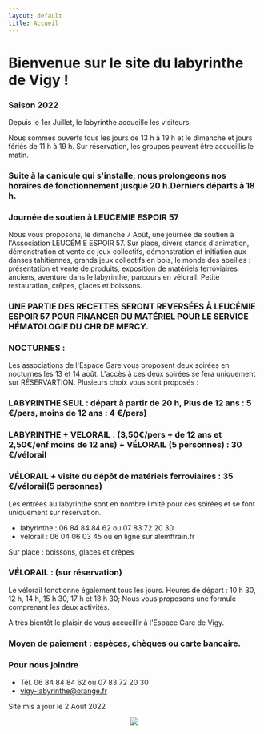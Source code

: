 ```yaml
---
layout: default
title: Accueil
---
```


<h1> Bienvenue sur le site du labyrinthe de Vigy ! </h1>



### Saison 2022

Depuis le 1er Juillet, le labyrinthe accueille les visiteurs.

Nous sommes ouverts tous les jours de 13 h à 19 h et le dimanche et jours fériés de 11 h à 19 h. 
Sur réservation, les groupes peuvent être accueillis le matin. 

### Suite à la canicule qui s'installe, nous prolongeons nos horaires de fonctionnement jusque 20 h.Derniers départs à 18 h.

### Journée de soutien à LEUCEMIE ESPOIR 57
Nous vous proposons, le dimanche 7 Août, une journée de soutien à l'Association LEUCÉMIE ESPOIR 57. 
Sur place, divers stands d'animation, démonstration et vente de jeux collectifs, démonstration et initiation aux danses tahitiennes, grands jeux collectifs en bois, le monde des abeilles : présentation et vente de produits, exposition de matériels ferroviaires anciens, aventure dans le labyrinthe, parcours en vélorail.
Petite restauration, crêpes, glaces et boissons. 
### UNE PARTIE DES RECETTES SERONT REVERSÉES À LEUCÉMIE ESPOIR 57 POUR FINANCER DU MATÉRIEL POUR LE SERVICE HÉMATOLOGIE DU CHR DE MERCY. 

### NOCTURNES : 
Les associations de l'Espace Gare vous proposent deux soirées en nocturnes les 13 et 14 août. L'accès à ces deux soirées se fera uniquement sur RÉSERVARTION. 
Plusieurs choix vous sont proposés : 
### LABYRINTHE SEUL : départ à partir de 20 h, Plus de 12 ans : 5 €/pers, moins de 12 ans : 4 €/pers)
### LABYRINTHE + VELORAIL : (3,50€/pers + de 12 ans et 2,50€/enf moins de 12 ans) + VÉLORAIL (5 personnes) : 30 €/vélorail
### VÉLORAIL + visite du dépôt de matériels ferroviaires : 35 €/vélorail(5 personnes)

Les entrées au labyrinthe sont en nombre limité pour ces soirées et se font uniquement sur réservation.
- labyrinthe : 06 84 84 84 62 ou 07 83 72 20 30
- vélorail : 06 04 06 03 45 ou en ligne sur alemftrain.fr


Sur place : boissons, glaces et crêpes


### VÉLORAIL : (sur réservation)
Le vélorail fonctionne également tous les jours. 
Heures de départ  : 10 h 30, 12 h, 14 h, 15 h 30, 17 h et 18 h 30;
Nous vous proposons une formule comprenant les deux activités.

A très bientôt le plaisir de vous accueillir à l'Espace Gare de Vigy. 


### Moyen de paiement : espèces, chèques ou carte bancaire. 


### Pour nous joindre
* Tél. 06 84 84 84 62
ou 07 83 72 20 30
* vigy-labyrinthe@orange.fr

Site mis à jour le 2 Août 2022


<center>
<img src="{{ site.baseurl }}public/img/oie.jpg">
</center>
